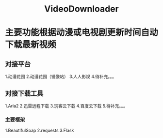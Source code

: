 # <center> VideoDownloader </center>

# 主要功能根据动漫或电视剧更新时间自动下载最新视频
## 对接平台
1.动漫花园
2.动漫花园（镜像站）
3.人人影视
4.待补充。。。
## 对接下载工具
1.Aria2
2.迅雷远程下载
3.玩客云下载
4.百度云下载
5.待补充。。。
### 主要框架
1.BeautifulSoap
2.requests
3.Flask